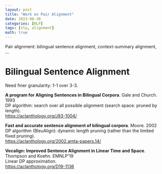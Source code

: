 ```yaml
---
layout: post
title: "Work on Pair Alignment"
date: 2023-08-30
categories: [NLP]
tags: [nlp, alignment]
math: true
---
```


Pair alignment: bilingual sentence alignment, context-summary alignment, ...

# Bilingual Sentence Alignment

Need finer granularity: 1-1 over 3-3.

**A program for Aligning Sentences in Bilingual Corpora**. Gale and Church. 1993\
DP algorithm: search over all possible alignment (search space: pruned by length).\
<https://aclanthology.org/J93-1004/>

**Fast and accurate sentence alignment of bilingual corpora**. Moore. 2002\
DP algorithm (BleuAlign): dynamic length pruning (rather than the limited fixed pruning).\
<https://aclanthology.org/2002.amta-papers.14/>

**Vecalign: Improved Sentence Alignment in Linear Time and Space**. Thompson and Koehn. EMNLP'19\
Linear DP approximation.\
<https://aclanthology.org/D19-1136>
